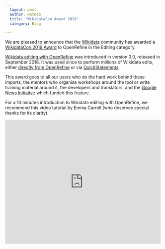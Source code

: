 ```yaml
---
  layout: post
  author: wetneb
  title: "WikidataCon Award 2019"
  category: Blog

---
```


We are pleased to announce that the [Wikidata](https://www.wikidata.org/wiki/Wikidata:Main_Page) community has awarded a [WikidataCon 2019 Award](https://commons.wikimedia.org/wiki/File:OpenRefine_WikidataCon_Award_winner.jpg) to OpenRefine in
the <emph>Editing</emph> category.

[Wikidata editing with OpenRefine](https://www.wikidata.org/wiki/Wikidata:Tools/OpenRefine/Editing) was introduced in version 3.0, released in September 2018. It was used since to perform millions of Wikidata edits, either [directly from OpenRefine](https://tools.wmflabs.org/editgroups/?tool=OR) or via [QuickStatements](https://www.wikidata.org/wiki/Help:QuickStatements).

This award goes to all our users who do the hard work behind these imports, the mentors who organize workshops around the tool or write training material around it, the developers and translators, and the [Google News Initiative](https://newsinitiative.withgoogle.com/) which funded this feature.

For a 10 minutes introduction to Wikidata editing with OpenRefine, we recommend this video tutorial by Emma Carroll (who deserves special thanks for its clarity):

<div class="video-wrapper">
 <iframe width="500" height="400" src="https://www.youtube.com/embed/wfS1qTKFQoI" frameborder="0"> </iframe>
</div>


